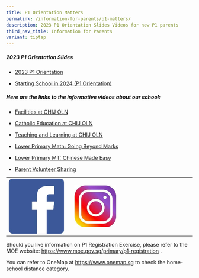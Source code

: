 ```yaml
---
title: P1 Orientation Matters
permalink: /information-for-parents/p1-matters/
description: 2023 P1 Orientation Slides Videos for new P1 parents
third_nav_title: Information for Parents
variant: tiptap
---
```

<h5><strong>2023 P1 Orientation Slides</strong></h5>
<ul data-tight="true" class="tight">
<li>
<p><a href="/files/Comms_Networking/2023_p1_orientation_14nov.pdf" rel="noopener" target="_blank">2023 P1 Orientation</a>
</p>
</li>
<li>
<p><a href="/files/Comms_Networking/p1_starting_school_in_2024_14nov.pdf" rel="noopener" target="_blank">Starting School in 2024 (P1 Orientation)</a>
</p>
</li>
</ul>
<h5>Here are the links to the informative videos about our school:</h5>
<ul data-tight="true" class="tight">
<li>
<p><a href="https://www.youtube.com/watch?v=krgjCCsAVmk" rel="noopener" target="_blank">Facilities at CHIJ OLN</a>
</p>
</li>
<li>
<p><a href="https://youtu.be/wJmcTg9uvNQ" rel="noopener" target="_blank">Catholic Education at CHIJ OLN</a>
</p>
</li>
<li>
<p><a href="https://youtu.be/P40I7_aVku0" rel="noopener" target="_blank">Teaching and Learning at CHIJ OLN</a>
</p>
</li>
<li>
<p><a href="https://youtu.be/0qMnSgG6Db0" rel="noopener" target="_blank">Lower Primary Math: Going Beyond Marks</a>
</p>
</li>
<li>
<p><a href="https://youtu.be/d9jsUjqcdhQ" rel="noopener" target="_blank">Lower Primary MT: Chinese Made Easy</a>
</p>
</li>
<li>
<p><a href="https://youtu.be/HTUSlUjbsCE" rel="noopener" target="_blank">Parent Volunteer Sharing</a>
</p>
</li>
</ul>
<table>
<tbody>
<tr>
<td rowspan="1" colspan="1">
<div class="isomer-image-wrapper">
<img style="width: 100%" height="auto" width="100%" src="/images/fb.jpg">
</div>
</td>
<td rowspan="1" colspan="1">
<p></p>
</td>
<td rowspan="1" colspan="1">
<div class="isomer-image-wrapper">
<img style="width: 100%" height="auto" width="100%" src="/images/insta.jpg">
</div>
</td>
<td rowspan="1" colspan="1">
<p></p>
</td>
<td rowspan="1" colspan="1">
<p></p>
</td>
<td rowspan="1" colspan="1">
<p></p>
</td>
<td rowspan="1" colspan="1">
<p></p>
</td>
<td rowspan="1" colspan="1">
<p></p>
</td>
<td rowspan="1" colspan="1">
<p></p>
</td>
<td rowspan="1" colspan="1">
<p></p>
</td>
<td rowspan="1" colspan="1">
<p></p>
</td>
<td rowspan="1" colspan="1">
<p></p>
</td>
<td rowspan="1" colspan="1">
<p></p>
</td>
<td rowspan="1" colspan="1">
<p></p>
</td>
<td rowspan="1" colspan="1">
<p></p>
</td>
<td rowspan="1" colspan="1">
<p></p>
</td>
<td rowspan="1" colspan="1">
<p>&nbsp;</p>
</td>
</tr>
</tbody>
</table>
<p>Should you like information on P1 Registration Exercise, please refer
to the MOE website:&nbsp;<a href="https://www.moe.gov.sg/primary/p1-registration" rel="noopener" target="_blank">https://www.moe.gov.sg/primary/p1-registration</a>&nbsp;.</p>
<p>You can refer to OneMap at&nbsp;<a href="https://www.onemap.sg/" rel="noopener" target="_blank">https://www.onemap.sg</a>&nbsp;to
check the home-school distance category.</p>